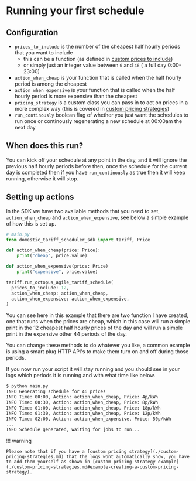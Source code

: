 # Running your first schedule

## Configuration

- `prices_to_include` is the number of the cheapest half hourly periods that you want to include
    * this can be a function (as defined in [custom prices to include](./custom-prices-to-include.md))
    * or simply just an integer value between `0` and `46` ( a full day 0:00-23:00)
- `action_when_cheap` is your function that is called when the half hourly period is among the cheapest
- `action_when_expensive` is your function that is called when the half hourly period is more expensive than the cheapest
- `pricing_strategy` is a custom class you can pass in to act on prices in a more complex way (this is covered in [custom pricing strategies](./custom-pricing-strategies.md))
- `run_continously` boolean flag of whether you just want the schedules to run once or continously regenerating a new schedule at 00:00am the next day

## When does this run?

You can kick off your schedule at any point in the day, and it will ignore the previous half hourly periods before then, once the schedule for the current day is completed then if you have `run_continously` as true then it will keep running, otherwise it will stop.

## Setting up actions

In the SDK we have two available methods that you need to set, `action_when_cheap` and `action_when_expensive`, see below a simple example of how this is set up.

```python
# main.py
from domestic_tariff_scheduler_sdk import tariff, Price

def action_when_cheap(price: Price):
    print("cheap", price.value)

def action_when_expensive(price: Price)
    print("expensive", price.value)

tariff.run_octopus_agile_tariff_schedule(
  prices_to_include: 12,
  action_when_cheap: action_when_cheap,
  action_when_expensive: action_when_expensive,
)
```

You can see here in this example that there are two function I have created, one that runs when the prices are cheap, which in this case will run a simple print in the 12 cheapest half hourly prices of the day and will run a simple print in the expensive other 44 periods of the day.

You can change these methods to do whatever you like, a common example is using a smart plug HTTP API's to make them turn on and off during those periods.

If you now run your script it will stay running and you should see in your logs which periods it is running and with what time like below.

```sh
$ python main.py
INFO Generating schedule for 46 prices
INFO Time: 00:00, Action: action_when_cheap, Price: 4p/kWh
INFO Time: 00:30, Action: action_when_cheap, Price: 8p/kWh
INFO Time: 01:00, Action: action_when_cheap, Price: 18p/kWh
INFO Time: 01:30, Action: action_when_cheap, Price: 12p/kWh
INFO Time: 02:00, Action: action_when_expensive, Price: 50p/kWh
...
INFO Schedule generated, waiting for jobs to run... 
```

!!! warning

    Please note that if you have a [custom pricing strategy](./custom-pricing-strategies.md) that the logs wont automatically show, you have to add them yourself as shown in [custom pricing strategy example](./custom-pricing-strategies.md#example-creating-a-custom-pricing-strategy).

